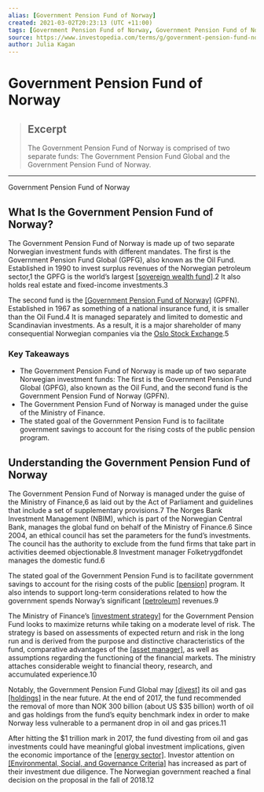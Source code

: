 ```yaml
---
alias: [Government Pension Fund of Norway]
created: 2021-03-02T20:23:13 (UTC +11:00)
tags: [Government Pension Fund of Norway, Government Pension Fund of Norway]
source: https://www.investopedia.com/terms/g/government-pension-fund-norway.asp
author: Julia Kagan
---
```


# Government Pension Fund of Norway

> ## Excerpt
> The Government Pension Fund of Norway is comprised of two separate funds: The Government Pension Fund Global and the Government Pension Fund of Norway.

---

Government Pension Fund of Norway
## What Is the Government Pension Fund of Norway?

The Government Pension Fund of Norway is made up of two separate Norwegian investment funds with different mandates. The first is the Government Pension Fund Global (GPFG), also known as the Oil Fund. Established in 1990 to invest surplus revenues of the Norwegian petroleum sector,1 the GPFG is the world’s largest [[sovereign wealth fund]](https://www.investopedia.com/terms/s/sovereign_wealth_fund.asp).2 It also holds real estate and fixed-income investments.3 

The second fund is the [[Government Pension Fund of Norway]](https://www.regjeringen.no/en/topics/the-economy/the-government-pension-fund/id1441/) (GPFN). Established in 1967 as something of a national insurance fund, it is smaller than the Oil Fund.4 It is managed separately and limited to domestic and Scandinavian investments. As a result, it is a major shareholder of many consequential Norwegian companies via the [Oslo Stock Exchange](https://www.investopedia.com/terms/o/oslobors.asp).5

### Key Takeaways

-   The Government Pension Fund of Norway is made up of two separate Norwegian investment funds: The first is the Government Pension Fund Global (GPFG), also known as the Oil Fund, and the second fund is the Government Pension Fund of Norway (GPFN).
-   The Government Pension Fund of Norway is managed under the guise of the Ministry of Finance.
-   The stated goal of the Government Pension Fund is to facilitate government savings to account for the rising costs of the public pension program.

## Understanding the Government Pension Fund of Norway

The Government Pension Fund of Norway is managed under the guise of the Ministry of Finance,6 as laid out by the Act of Parliament and guidelines that include a set of supplementary provisions.7 The Norges Bank Investment Management (NBIM), which is part of the Norwegian Central Bank, manages the global fund on behalf of the Ministry of Finance.6 Since 2004, an ethical council has set the parameters for the fund’s investments. The council has the authority to exclude from the fund firms that take part in activities deemed objectionable.8 Investment manager Folketrygdfondet manages the domestic fund.6 

The stated goal of the Government Pension Fund is to facilitate government savings to account for the rising costs of the public [[pension]](https://www.investopedia.com/terms/p/pensionplan.asp) program. It also intends to support long-term considerations related to how the government spends Norway’s significant [[petroleum]](https://www.investopedia.com/terms/p/petroleum.asp) revenues.9 

The Ministry of Finance’s [[investment strategy]](https://www.investopedia.com/terms/i/investmentstrategy.asp) for the Government Pension Fund looks to maximize returns while taking on a moderate level of risk. The strategy is based on assessments of expected return and risk in the long run and is derived from the purpose and distinctive characteristics of the fund, comparative advantages of the [[asset manager]](https://www.investopedia.com/terms/a/assetmanagement.asp), as well as assumptions regarding the functioning of the financial markets. The ministry attaches considerable weight to financial theory, research, and accumulated experience.10

Notably, the Government Pension Fund Global may [[divest]](https://www.investopedia.com/terms/d/divestment.asp) its oil and gas [[holdings]](https://www.investopedia.com/terms/h/holdings.asp) in the near future. At the end of 2017, the fund recommended the removal of more than NOK 300 billion (about US $35 billion) worth of oil and gas holdings from the fund’s equity benchmark index in order to make Norway less vulnerable to a permanent drop in oil and gas prices.11 

After hitting the $1 trillion mark in 2017, the fund divesting from oil and gas investments could have meaningful global investment implications, given the economic importance of the [[energy sector]](https://www.investopedia.com/terms/e/energy_sector.asp). Investor attention on [[Environmental, Social, and Governance Criteria]](https://www.investopedia.com/terms/e/environmental-social-and-governance-esg-criteria.asp) has increased as part of their investment due diligence. The Norwegian government reached a final decision on the proposal in the fall of 2018.12
